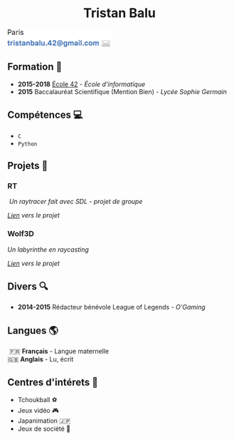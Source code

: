 <h1 align="center">Tristan Balu </h1>

<img alt="Informations" src="https://raw.githubusercontent.com/Flyeram/CV/master/img/infos.png"/>  

## Formation :pencil:   

+ **2015-2018**  [École 42](http://www.42.fr/) - *École d'informatique*
+ **2015**       Baccalauréat Scientifique (Mention Bien) - *Lycée Sophie Germain*

## Compétences :computer:  

+ `C`
+ `Python`

## Projets :open_file_folder:  

### RT   
 *Un raytracer fait avec SDL - projet de groupe*    

*[Lien](https://github.com/Flyeram/RT-42) vers le projet*  

### Wolf3D   
*Un labyrinthe en raycasting*   

*[Lien](https://github.com/Flyeram/Wolf3d-42) vers le projet*  

## Divers :mag:

+ **2014-2015** Rédacteur bénévole League of Legends - *O'Gaming*

## Langues :earth_americas:   

 :fr: **Français** - Langue maternelle  
:gb: **Anglais** - Lu, écrit  

## Centres d'intérets :panda_face: 
+ Tchoukball :soccer:
+ Jeux vidéo :video_game:
+ Japanimation :jp:
+ Jeux de société :game_die:
